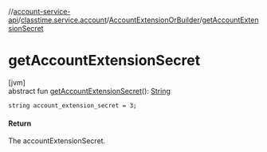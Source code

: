//[account-service-api](../../../index.md)/[classtime.service.account](../index.md)/[AccountExtensionOrBuilder](index.md)/[getAccountExtensionSecret](get-account-extension-secret.md)

# getAccountExtensionSecret

[jvm]\
abstract fun [getAccountExtensionSecret](get-account-extension-secret.md)(): [String](https://docs.oracle.com/javase/8/docs/api/java/lang/String.html)

`string account_extension_secret = 3;`

#### Return

The accountExtensionSecret.
